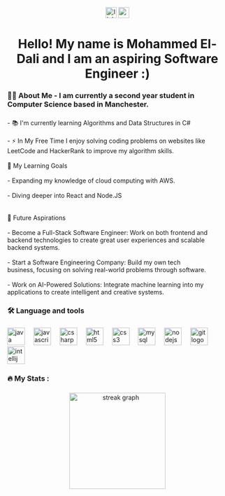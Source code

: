 <div align="center">
  <img src="https://img.shields.io/static/v1?message=LinkedIn&logo=linkedin&label=&color=0077B5&logoColor=white&labelColor=&style=for-the-badge" height="25" alt="linkedin logo"  />
  <img src="https://img.shields.io/static/v1?message=Gmail&logo=gmail&label=&color=D14836&logoColor=white&labelColor=&style=for-the-badge" height="25" alt="gmail logo"  />
</div>

###

<h1 align="center">Hello! My name is Mohammed El-Dali and I am an aspiring Software Engineer :)</h1>

###

<h3 align="left">👩‍💻  About Me - I am currently a second year student in Computer Science based in Manchester.</h3>

###

<p align="left">- 📚 I'm currently learning Algorithms and Data Structures in C#<br><br>- ⚡ In My Free Time I  enjoy solving coding problems on websites like LeetCode and HackerRank to improve my algorithm skills.<br><br>🌱 My Learning Goals <br><br>- Expanding my knowledge of cloud computing with AWS.<br><br>- Diving deeper into React and Node.JS<br><br><br>🎯 Future Aspirations<br><br>- Become a Full-Stack Software Engineer: Work on both frontend and backend technologies to create great user experiences and scalable backend systems.<br><br>- Start a Software Engineering Company: Build my own tech<br>business, focusing on solving real-world problems through software.<br><br>- Work on AI-Powered Solutions: Integrate machine learning into my applications to create intelligent and creative systems.</p>

###

<h3 align="left">🛠 Language and tools</h3>

###

<div align="left">
  <img src="https://cdn.jsdelivr.net/gh/devicons/devicon/icons/java/java-original.svg" height="40" alt="java logo"  />
  <img width="12" />
  <img src="https://cdn.jsdelivr.net/gh/devicons/devicon/icons/javascript/javascript-original.svg" height="40" alt="javascript logo"  />
  <img width="12" />
  <img src="https://cdn.jsdelivr.net/gh/devicons/devicon/icons/csharp/csharp-original.svg" height="40" alt="csharp logo"  />
  <img width="12" />
  <img src="https://cdn.jsdelivr.net/gh/devicons/devicon/icons/html5/html5-original.svg" height="40" alt="html5 logo"  />
  <img width="12" />
  <img src="https://cdn.jsdelivr.net/gh/devicons/devicon/icons/css3/css3-original.svg" height="40" alt="css3 logo"  />
  <img width="12" />
  <img src="https://cdn.jsdelivr.net/gh/devicons/devicon/icons/mysql/mysql-original.svg" height="40" alt="mysql logo"  />
  <img width="12" />
  <img src="https://cdn.jsdelivr.net/gh/devicons/devicon/icons/nodejs/nodejs-original.svg" height="40" alt="nodejs logo"  />
  <img width="12" />
  <img src="https://cdn.jsdelivr.net/gh/devicons/devicon/icons/git/git-original.svg" height="40" alt="git logo"  />
  <img width="12" />
  <img src="https://cdn.jsdelivr.net/gh/devicons/devicon/icons/intellij/intellij-original.svg" height="40" alt="intellij logo"  />
</div>

###

<h3 align="left">🔥   My Stats :</h3>

###

<div align="center">
  <img src="https://streak-stats.demolab.com?user=mo-eldali&locale=en&mode=daily&theme=dark&hide_border=false&border_radius=5&order=3" height="220" alt="streak graph"  />
</div>

###
